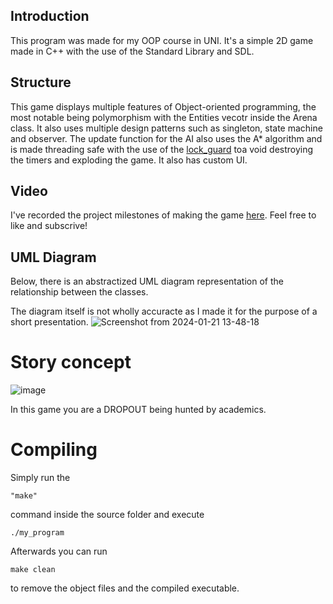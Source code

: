 ## Introduction

This program was made for my OOP course in UNI. It's a simple 2D game made in C++ with the use of the Standard Library and SDL. 

## Structure

This game displays multiple features of Object-oriented programming, the most notable being polymorphism with the Entities vecotr inside the Arena class. 
It also uses multiple design patterns such as singleton, state machine and observer. 
The update function for the AI also uses the A* algorithm and is made threading safe with the use of the [lock_guard](https://en.cppreference.com/w/cpp/thread/lock_guard) toa void destroying the timers and exploding the game.
It also has custom UI.

## Video

I've recorded the project milestones of making the game [here](https://youtu.be/T90d7CCsZw0). Feel free to like and subscrive! 

## UML Diagram

Below, there is an abstractized UML diagram representation of the relationship between the classes.

The diagram itself is not wholly accuracte as I made it for the purpose of a short presentation.
![Screenshot from 2024-01-21 13-48-18](https://github.com/lukapopovici/dropout/assets/128390767/face8445-5434-4bf9-85d1-607db0cc140a)

# Story concept

![image](https://github.com/lukapopovici/dropout/assets/128390767/3a04357f-cb5b-493d-9ac1-4de55279473f)


In this game you are a DROPOUT being hunted by academics.

# Compiling

Simply run the
```
"make"
```
 command inside the source folder and execute 
 ```
 ./my_program
 ```
Afterwards you can run
```
make clean

```
to remove the object files and the compiled executable.
